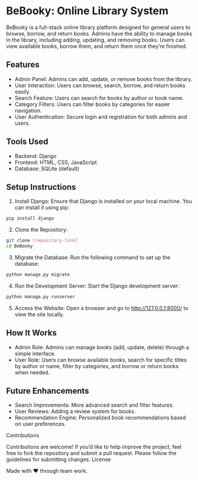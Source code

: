 # BeBooky: Online Library System

BeBooky is a full-stack online library platform designed for general users to browse, borrow, and return books. Admins have the ability to manage books in the library, including adding, updating, and removing books. Users can view available books, borrow them, and return them once they’re finished.
## Features

  * Admin Panel: Admins can add, update, or remove books from the library.
  * User Interaction: Users can browse, search, borrow, and return books easily.
  * Search Feature: Users can search for books by author or book name.
  * Category Filters: Users can filter books by categories for easier navigation.
  * User Authentication: Secure login and registration for both admins and users.

## Tools Used

  * Backend: Django
  * Frontend: HTML, CSS, JavaScript
  * Database: SQLite (default)

## Setup Instructions

  1. Install Django: Ensure that Django is installed on your local machine. You can install it using pip:

```bash
pip install django
```

  2. Clone the Repository:

```bash
git clone [repository-link]
cd BeBooky
```

  3. Migrate the Database:
    Run the following command to set up the database:

```bash
python manage.py migrate
```

  4. Run the Development Server:
    Start the Django development server:

```bash
python manage.py runserver
```
  
  5. Access the Website:
    Open a browser and go to http://127.0.0.1:8000/ to view the site locally.

## How It Works

  * Admin Role: Admins can manage books (add, update, delete) through a simple interface.
  * User Role: Users can browse available books, search for specific titles by author or name, filter by categories, and borrow or return books when needed.

## Future Enhancements

  * Search Improvements: More advanced search and filter features.
  * User Reviews: Adding a review system for books.
  * Recommendation Engine: Personalized book recommendations based on user preferences.

Contributions

Contributions are welcome! If you’d like to help improve the project, feel free to fork the repository and submit a pull request. Please follow the guidelines for submitting changes.
License

Made with ❤️ through team work.

